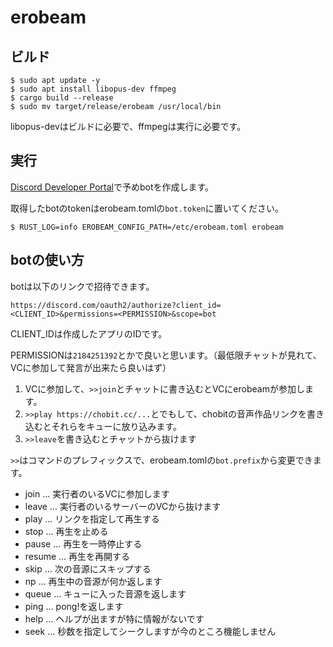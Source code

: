 # erobeam

## ビルド

```console
$ sudo apt update -y
$ sudo apt install libopus-dev ffmpeg
$ cargo build --release
$ sudo mv target/release/erobeam /usr/local/bin
```

libopus-devはビルドに必要で、ffmpegは実行に必要です。

## 実行

[Discord Developer Portal](https://discord.com/developers/applications)で予めbotを作成します。

取得したbotのtokenはerobeam.tomlの`bot.token`に置いてください。

```console
$ RUST_LOG=info EROBEAM_CONFIG_PATH=/etc/erobeam.toml erobeam
```

## botの使い方

botは以下のリンクで招待できます。

`https://discord.com/oauth2/authorize?client_id=<CLIENT_ID>&permissions=<PERMISSION>&scope=bot`

CLIENT_IDは作成したアプリのIDです。

PERMISSIONは`2184251392`とかで良いと思います。（最低限チャットが見れて、VCに参加して発言が出来たら良いはず）

1. VCに参加して、`>>join`とチャットに書き込むとVCにerobeamが参加します。
2. `>>play https://chobit.cc/...`とでもして、chobitの音声作品リンクを書き込むとそれらをキューに放り込みます。
3. `>>leave`を書き込むとチャットから抜けます

`>>`はコマンドのプレフィックスで、erobeam.tomlの`bot.prefix`から変更できます。

- join ... 実行者のいるVCに参加します
- leave ... 実行者のいるサーバーのVCから抜けます
- play ... リンクを指定して再生する
- stop ... 再生を止める
- pause ... 再生を一時停止する
- resume ... 再生を再開する
- skip ... 次の音源にスキップする
- np ... 再生中の音源が何か返します
- queue ... キューに入った音源を返します
- ping ... pong!を返します
- help ... ヘルプが出ますが特に情報がないです
- seek ... 秒数を指定してシークしますが今のところ機能しません
